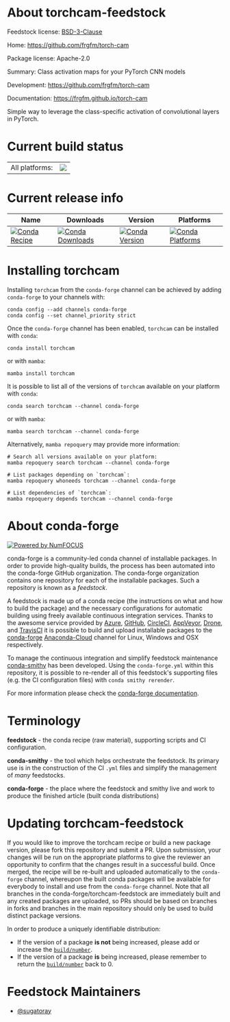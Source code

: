 About torchcam-feedstock
========================

Feedstock license: [BSD-3-Clause](https://github.com/conda-forge/torchcam-feedstock/blob/main/LICENSE.txt)

Home: https://github.com/frgfm/torch-cam

Package license: Apache-2.0

Summary: Class activation maps for your PyTorch CNN models

Development: https://github.com/frgfm/torch-cam

Documentation: https://frgfm.github.io/torch-cam

Simple way to leverage the class-specific activation of
convolutional layers in PyTorch.


Current build status
====================


<table><tr><td>All platforms:</td>
    <td>
      <a href="https://dev.azure.com/conda-forge/feedstock-builds/_build/latest?definitionId=14878&branchName=main">
        <img src="https://dev.azure.com/conda-forge/feedstock-builds/_apis/build/status/torchcam-feedstock?branchName=main">
      </a>
    </td>
  </tr>
</table>

Current release info
====================

| Name | Downloads | Version | Platforms |
| --- | --- | --- | --- |
| [![Conda Recipe](https://img.shields.io/badge/recipe-torchcam-green.svg)](https://anaconda.org/conda-forge/torchcam) | [![Conda Downloads](https://img.shields.io/conda/dn/conda-forge/torchcam.svg)](https://anaconda.org/conda-forge/torchcam) | [![Conda Version](https://img.shields.io/conda/vn/conda-forge/torchcam.svg)](https://anaconda.org/conda-forge/torchcam) | [![Conda Platforms](https://img.shields.io/conda/pn/conda-forge/torchcam.svg)](https://anaconda.org/conda-forge/torchcam) |

Installing torchcam
===================

Installing `torchcam` from the `conda-forge` channel can be achieved by adding `conda-forge` to your channels with:

```
conda config --add channels conda-forge
conda config --set channel_priority strict
```

Once the `conda-forge` channel has been enabled, `torchcam` can be installed with `conda`:

```
conda install torchcam
```

or with `mamba`:

```
mamba install torchcam
```

It is possible to list all of the versions of `torchcam` available on your platform with `conda`:

```
conda search torchcam --channel conda-forge
```

or with `mamba`:

```
mamba search torchcam --channel conda-forge
```

Alternatively, `mamba repoquery` may provide more information:

```
# Search all versions available on your platform:
mamba repoquery search torchcam --channel conda-forge

# List packages depending on `torchcam`:
mamba repoquery whoneeds torchcam --channel conda-forge

# List dependencies of `torchcam`:
mamba repoquery depends torchcam --channel conda-forge
```


About conda-forge
=================

[![Powered by
NumFOCUS](https://img.shields.io/badge/powered%20by-NumFOCUS-orange.svg?style=flat&colorA=E1523D&colorB=007D8A)](https://numfocus.org)

conda-forge is a community-led conda channel of installable packages.
In order to provide high-quality builds, the process has been automated into the
conda-forge GitHub organization. The conda-forge organization contains one repository
for each of the installable packages. Such a repository is known as a *feedstock*.

A feedstock is made up of a conda recipe (the instructions on what and how to build
the package) and the necessary configurations for automatic building using freely
available continuous integration services. Thanks to the awesome service provided by
[Azure](https://azure.microsoft.com/en-us/services/devops/), [GitHub](https://github.com/),
[CircleCI](https://circleci.com/), [AppVeyor](https://www.appveyor.com/),
[Drone](https://cloud.drone.io/welcome), and [TravisCI](https://travis-ci.com/)
it is possible to build and upload installable packages to the
[conda-forge](https://anaconda.org/conda-forge) [Anaconda-Cloud](https://anaconda.org/)
channel for Linux, Windows and OSX respectively.

To manage the continuous integration and simplify feedstock maintenance
[conda-smithy](https://github.com/conda-forge/conda-smithy) has been developed.
Using the ``conda-forge.yml`` within this repository, it is possible to re-render all of
this feedstock's supporting files (e.g. the CI configuration files) with ``conda smithy rerender``.

For more information please check the [conda-forge documentation](https://conda-forge.org/docs/).

Terminology
===========

**feedstock** - the conda recipe (raw material), supporting scripts and CI configuration.

**conda-smithy** - the tool which helps orchestrate the feedstock.
                   Its primary use is in the construction of the CI ``.yml`` files
                   and simplify the management of *many* feedstocks.

**conda-forge** - the place where the feedstock and smithy live and work to
                  produce the finished article (built conda distributions)


Updating torchcam-feedstock
===========================

If you would like to improve the torchcam recipe or build a new
package version, please fork this repository and submit a PR. Upon submission,
your changes will be run on the appropriate platforms to give the reviewer an
opportunity to confirm that the changes result in a successful build. Once
merged, the recipe will be re-built and uploaded automatically to the
`conda-forge` channel, whereupon the built conda packages will be available for
everybody to install and use from the `conda-forge` channel.
Note that all branches in the conda-forge/torchcam-feedstock are
immediately built and any created packages are uploaded, so PRs should be based
on branches in forks and branches in the main repository should only be used to
build distinct package versions.

In order to produce a uniquely identifiable distribution:
 * If the version of a package **is not** being increased, please add or increase
   the [``build/number``](https://docs.conda.io/projects/conda-build/en/latest/resources/define-metadata.html#build-number-and-string).
 * If the version of a package **is** being increased, please remember to return
   the [``build/number``](https://docs.conda.io/projects/conda-build/en/latest/resources/define-metadata.html#build-number-and-string)
   back to 0.

Feedstock Maintainers
=====================

* [@sugatoray](https://github.com/sugatoray/)

